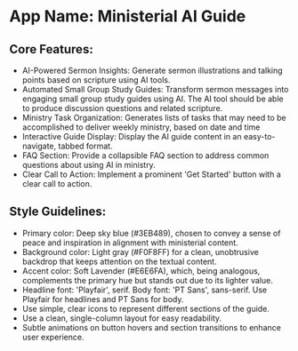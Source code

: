 # **App Name**: Ministerial AI Guide

## Core Features:

- AI-Powered Sermon Insights: Generate sermon illustrations and talking points based on scripture using AI tools.
- Automated Small Group Study Guides: Transform sermon messages into engaging small group study guides using AI. The AI tool should be able to produce discussion questions and related scripture.
- Ministry Task Organization: Generates lists of tasks that may need to be accomplished to deliver weekly ministry, based on date and time
- Interactive Guide Display: Display the AI guide content in an easy-to-navigate, tabbed format.
- FAQ Section: Provide a collapsible FAQ section to address common questions about using AI in ministry.
- Clear Call to Action: Implement a prominent 'Get Started' button with a clear call to action.

## Style Guidelines:

- Primary color: Deep sky blue (#3EB489), chosen to convey a sense of peace and inspiration in alignment with ministerial content.
- Background color: Light gray (#F0F8FF) for a clean, unobtrusive backdrop that keeps attention on the textual content.
- Accent color: Soft Lavender (#E6E6FA), which, being analogous, complements the primary hue but stands out due to its lighter value.
- Headline font: 'Playfair', serif. Body font: 'PT Sans', sans-serif. Use Playfair for headlines and PT Sans for body.
- Use simple, clear icons to represent different sections of the guide.
- Use a clean, single-column layout for easy readability.
- Subtle animations on button hovers and section transitions to enhance user experience.
